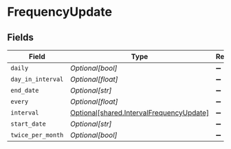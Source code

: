 # FrequencyUpdate


## Fields

| Field                                                                                      | Type                                                                                       | Required                                                                                   | Description                                                                                |
| ------------------------------------------------------------------------------------------ | ------------------------------------------------------------------------------------------ | ------------------------------------------------------------------------------------------ | ------------------------------------------------------------------------------------------ |
| `daily`                                                                                    | *Optional[bool]*                                                                           | :heavy_minus_sign:                                                                         | N/A                                                                                        |
| `day_in_interval`                                                                          | *Optional[float]*                                                                          | :heavy_minus_sign:                                                                         | N/A                                                                                        |
| `end_date`                                                                                 | *Optional[str]*                                                                            | :heavy_minus_sign:                                                                         | N/A                                                                                        |
| `every`                                                                                    | *Optional[float]*                                                                          | :heavy_minus_sign:                                                                         | N/A                                                                                        |
| `interval`                                                                                 | [Optional[shared.IntervalFrequencyUpdate]](../../models/shared/intervalfrequencyupdate.md) | :heavy_minus_sign:                                                                         | N/A                                                                                        |
| `start_date`                                                                               | *Optional[str]*                                                                            | :heavy_minus_sign:                                                                         | N/A                                                                                        |
| `twice_per_month`                                                                          | *Optional[bool]*                                                                           | :heavy_minus_sign:                                                                         | N/A                                                                                        |